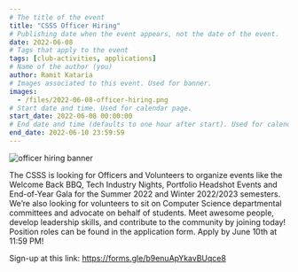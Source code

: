 ```yaml
---
# The title of the event
title: "CSSS Officer Hiring"
# Publishing date when the event appears, not the date of the event.
date: 2022-06-08
# Tags that apply to the event
tags: [club-activities, applications]
# Name of the author (you)
author: Ramit Kataria
# Images associated to this event. Used for banner.
images:
  - /files/2022-06-08-officer-hiring.png
# Start date and time. Used for calendar page.
start_date: 2022-06-08 00:00:00
# End date and time (defaults to one hour after start). Used for calendar page.
end_date: 2022-06-10 23:59:59
---
```


![officer hiring banner](/files/2022-06-08-officer-hiring.png)

The CSSS is looking for Officers and Volunteers to organize events like the Welcome Back BBQ, Tech Industry Nights, Portfolio Headshot Events and End-of-Year Gala for the Summer 2022 and Winter 2022/2023 semesters. We’re also looking for volunteers to sit on Computer Science departmental committees and advocate on behalf of students. Meet awesome people, develop leadership skills, and contribute to the community by joining today! Position roles can be found in the application form. Apply by June 10th at 11:59 PM!

Sign-up at this link: <https://forms.gle/b9enuApYkavBUqce8>
